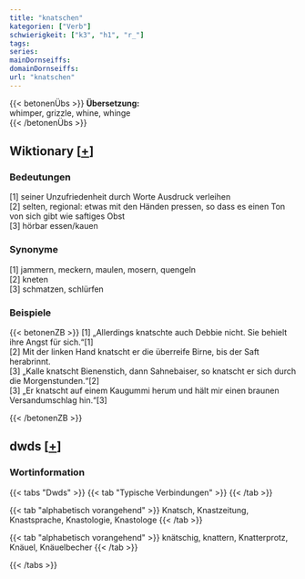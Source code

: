 ```yaml
---
title: "knatschen"
kategorien: ["Verb"]
schwierigkeit: ["k3", "h1", "r_"]
tags:
series:
mainDornseiffs:
domainDornseiffs:
url: "knatschen"
---
```


{{< betonenÜbs >}}
**Übersetzung:**  
whimper, grizzle, whine, whinge  
{{< /betonenÜbs >}}

## Wiktionary [[+](https://de.wiktionary.org/wiki/knatschen)]

### Bedeutungen
[1] seiner Unzufriedenheit durch Worte Ausdruck verleihen  
[2] selten, regional: etwas mit den Händen pressen, so dass es einen Ton von sich gibt wie saftiges Obst  
[3] hörbar essen/kauen  

### Synonyme
[1] jammern, meckern, maulen, mosern, quengeln  
[2] kneten  
[3] schmatzen, schlürfen  

### Beispiele
{{< betonenZB >}}
[1] „Allerdings knatschte auch Debbie nicht. Sie behielt ihre Angst für sich.“[1]  
[2] Mit der linken Hand knatscht er die überreife Birne, bis der Saft herabrinnt.  
[3] „Kalle knatscht Bienenstich, dann Sahnebaiser, so knatscht er sich durch die Morgenstunden.“[2]  
[3] „Er knatscht auf einem Kaugummi herum und hält mir einen braunen Versandumschlag hin.“[3]  

{{< /betonenZB >}}


## dwds [[+](https://www.dwds.de/wb/knatschen)]

### Wortinformation
{{< tabs "Dwds" >}}
{{< tab "Typische Verbindungen" >}}
{{< /tab >}}

{{< tab "alphabetisch vorangehend" >}}
Knatsch, Knastzeitung, Knastsprache, Knastologie, Knastologe
{{< /tab >}}

{{< tab "alphabetisch vorangehend" >}}
knätschig, knattern, Knatterprotz, Knäuel, Knäuelbecher
{{< /tab >}}

{{< /tabs >}}


